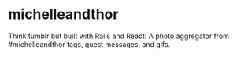 # michelleandthor
Think tumblr but built with Rails and React: A photo aggregator from #michelleandthor tags, guest messages, and gifs.


